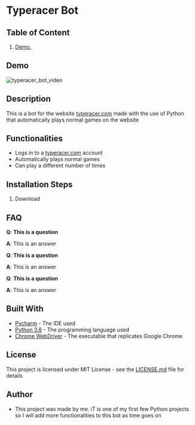 # Typeracer Bot

## Table of Content

1. [Demo. ](##demo)

## Demo 

![typeracer_bot_video](https://imgur.com/4ELfUT3)

## Description

This is a bot for the website [typeracer.com](https://play.typeracer.com/) made with the use of Python that automatically plays normal games on the website

## Functionalities

* Logs in to a [typeracer.com](https://play.typeracer.com/) account 
* Automatically plays normal games
* Can play a different number of times

## Installation Steps

1. Download 

## FAQ

**Q**: **This is a question**

**A**: This is an answer


**Q**: **This is a question**

**A**: This is an answer


**Q**: **This is a question**

**A**: This is an answer

## Built With

* [Pycharm](https://www.jetbrains.com/pycharm/) - The IDE used
* [Python 3.8](https://www.python.org/) - The programming language used
* [Chrome WebDriver](https://chromedriver.chromium.org/downloads) - The executable that replicates Google Chrome   

## License 

This project is licensed under MIT License - see the [LICENSE.md](https://github.com/ousmanebarry/typeracer-bot/blob/main/LICENSE) file for details

## Author

* This project was made by me. iT is one of my first few Python projects so I will add more functionalities to this bot as time goes on
